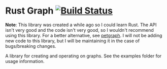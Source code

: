 Rust Graph [![Build Status](https://travis-ci.org/gsingh93/rust-graph.svg?branch=master)](https://travis-ci.org/gsingh93/rust-graph)
==========

**Note**: This library was created a while ago so I could learn Rust. The API isn't very good and the code isn't very good, so I wouldn't recommend using this library. For a better alternative, see [petgraph](https://github.com/bluss/petulant-avenger-graphlibrary). I will not be adding new code to this library, but I will be maintaining it in the case of bugs/breaking changes.

A library for creating and operating on graphs. See the examples folder for usage information.
